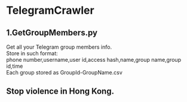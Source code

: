 # TelegramCrawler
## 1.GetGroupMembers.py
Get all your Telegram group members info.  
Store in such format:  
phone number,username,user id,access hash,name,group name,group id,time  
Each group stored as GroupId-GroupName.csv
## Stop violence in Hong Kong.
